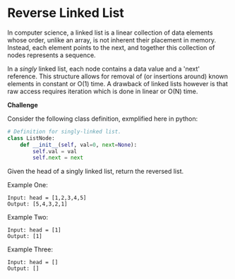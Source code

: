 # Reverse Linked List

In computer science, a linked list is a linear collection of data elements whose order, unlike an array, is not inherent their placement in memory. Instead, each element points to the next, and together this collection of nodes represents a sequence.

In a *singly* linked list, each node contains a data value and a 'next' reference. This structure allows for removal of (or insertions around) known elements in constant or O(1) time. A drawback of linked lists however is that raw access requires iteration which is done in linear or O(N) time.

**Challenge**

Consider the following class definition, exmplified here in python:
```python
# Definition for singly-linked list.
class ListNode:
    def __init__(self, val=0, next=None):
        self.val = val
        self.next = next
```
Given the head of a singly linked list, return the reversed list.

Example One:
```
Input: head = [1,2,3,4,5]
Output: [5,4,3,2,1]
```
Example Two:
```
Input: head = [1]
Output: [1]
```
Example Three:
```
Input: head = []
Output: []
```
